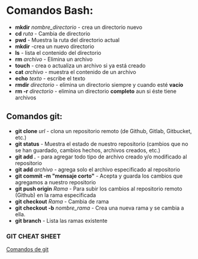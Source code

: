# Comandos Bash:

- **mkdir** *nombre_directorio* - crea un directorio nuevo
- **cd** *ruta* - Cambia de directorio 
- **pwd** - Muestra la ruta del directorio actual
- **mkdir** -crea un nuevo directorio
- **ls** - lista el contenido del directorio
- **rm** *archivo* - Elimina un archivo
- **touch** - crea o actualiza un archivo si ya está creado
- **cat** *archivo* - muestra el contenido de un archivo
- **echo** *texto* - escribe el texto
- **rmdir** *directorio* - elimina un directorio siempre y cuando esté **vacío**
- **rm -r** *directorio* - elimina un directorio **completo** aun si éste tiene archivos 

## Comandos git:

- **git clone** *url* - clona un repositorio remoto (de Github, Gitlab, Gitbucket, etc.)
- **git status** - Muestra el estado de nuestro repositorio (cambios que no se han guardado, cambios hechos, archivos creados, etc.)
- **git add .** - para agregar todo tipo de archivo creado y/o modificado al repositorio
- **git add** *archivo* - agrega solo el archivo especificado al repositorio
- **git commit -m "mensaje corto"** - Acepta y guarda los cambios que agregamos a nuestro repositorio
- **git push origin** *Rama* - Para subir los cambios al repositorio remoto (Github) en la rama especificada
- **git checkout** *Rama* - Cambia de rama
- **git checkout -b** *nombre_rama* - Crea una nueva rama y se cambia a ella.
- **git branch** - Lista las ramas existente

### GIT CHEAT SHEET

[Comandos de git](https://education.github.com/git-cheat-sheet-education.pdf)
